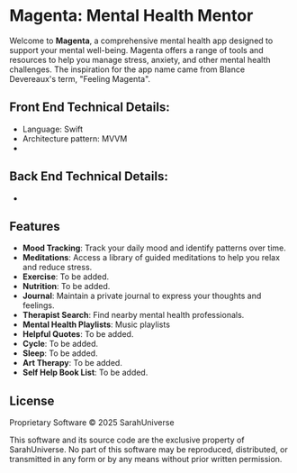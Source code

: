 # Magenta: Mental Health Mentor

Welcome to **Magenta**, a comprehensive mental health app designed to support your mental well-being. Magenta offers a range of tools and resources to help you manage stress, anxiety, and other mental health challenges.
The inspiration for the app name came from Blance Devereaux's term, "Feeling Magenta".

## Front End Technical Details:
- Language: Swift
- Architecture pattern: MVVM
- 

## Back End Technical Details:
- 

## Features

- **Mood Tracking**: Track your daily mood and identify patterns over time.
- **Meditations**: Access a library of guided meditations to help you relax and reduce stress.
- **Exercise**: To be added.
- **Nutrition**: To be added.
- **Journal**: Maintain a private journal to express your thoughts and feelings.
- **Therapist Search**: Find nearby mental health professionals.
- **Mental Health Playlists**: Music playlists
- **Helpful Quotes**: To be added.
- **Cycle**: To be added.
- **Sleep**: To be added.
- **Art Therapy**: To be added.
- **Self Help Book List**: To be added.


## License
Proprietary Software
© 2025 SarahUniverse

This software and its source code are the exclusive property of SarahUniverse.
No part of this software may be reproduced, distributed, or transmitted in any form or by any means without prior written permission.
